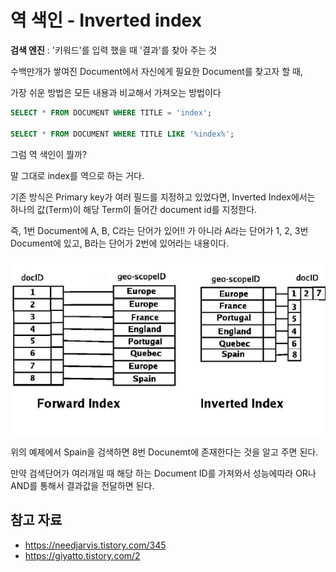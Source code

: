 # 역 색인 - Inverted index

**검색 엔진** : '키워드'를 입력 했을 때 '결과'를 찾아 주는 것

수백만개가 쌓여진 Document에서 자신에게 필요한 Document를 찾고자 할 때,

가장 쉬운 방법은 모든 내용과 비교해서 가져오는 방법이다

```sql
SELECT * FROM DOCUMENT WHERE TITLE = 'index';

SELECT * FROM DOCUMENT WHERE TITLE LIKE '%index%';
```



그럼 역 색인이 뭘까?

말 그대로 index를 역으로 하는 거다.

기존 방식은 Primary key가 여러 필드를 지정하고 있었다면, Inverted Index에서는 하나의 값(Term)이 해당 Term이 들어간 document id를 지정한다.

즉, 1번 Document에 A, B, C라는 단어가 있어!! 가 아니라 A라는 단어가 1, 2, 3번 Document에 있고,  B라는 단어가 2번에 있어라는 내용이다.

![index](./img/inverted_index.png)

위의 예제에서 Spain을 검색하면 8번 Docunemt에 존재한다는 것을 알고 주면 된다.

만약 검색단어가 여러개일 때 해당 하는 Document ID를 가져와서 성능에따라 OR나 AND를 통해서 결과값을 전달하면 된다.



## 참고 자료

-  https://needjarvis.tistory.com/345 
-  https://giyatto.tistory.com/2 